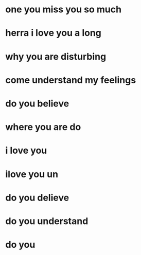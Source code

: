# one you miss you so much
# herra i love you a long
# why you are disturbing
# come understand my feelings
# do you believe
# where you are do
# i love you
# ilove you un
# do you delieve
# do you understand
# do you
